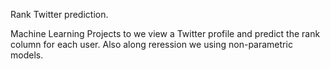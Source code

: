 Rank Twitter prediction.

Machine Learning Projects to we view a Twitter profile and predict the rank column for each user.
Also along reression we using non-parametric models. 
